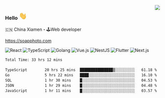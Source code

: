 <img align="right" src="https://github-readme-stats.vercel.app/api?username=yiiu&show_icons=false&bg_color=30,e96443,904e95&title_color=fff&text_color=fff" />

### Hello <img src="https://raw.githubusercontent.com/ABSphreak/ABSphreak/master/gifs/Hi.gif" width="26px" />
 
🇨🇳 China Xiamen・🕹Web developer

https://soapphoto.com

<p align="left"><img src="https://cdn.svgporn.com/logos/react.svg" alt="React" width="32" height="32"/> <img src="https://cdn.svgporn.com/logos/typescript-icon.svg" alt="TypeScript" width="32" height="32"/> <img src="https://cdn.svgporn.com/logos/gopher.svg" alt="Golang" width="32" height="32"/> <img src="https://cdn.svgporn.com/logos/vue.svg" alt="Vue.js" width="32" height="32"/> <img src="https://cdn.svgporn.com/logos/nestjs.svg" alt="NestJS" width="32" height="32"/> <img src="https://cdn.svgporn.com/logos/flutter.svg" alt="Flutter" width="32" height="32"/> <img src="https://cdn.svgporn.com/logos/nextjs-icon.svg" alt="Next.js" width="32" height="32"/></p>


<!--START_SECTION:waka-->

```txt
Total Time: 33 hrs 12 mins

TypeScript        20 hrs 25 mins  ███████████████▒░░░░░░░░░   61.18 %
Go                5 hrs 22 mins   ████░░░░░░░░░░░░░░░░░░░░░   16.10 %
SQL               1 hr 30 mins    █░░░░░░░░░░░░░░░░░░░░░░░░   04.53 %
JSON              1 hr 29 mins    █░░░░░░░░░░░░░░░░░░░░░░░░   04.48 %
JavaScript        1 hr 11 mins    █░░░░░░░░░░░░░░░░░░░░░░░░   03.57 %
```

<!--END_SECTION:waka-->
